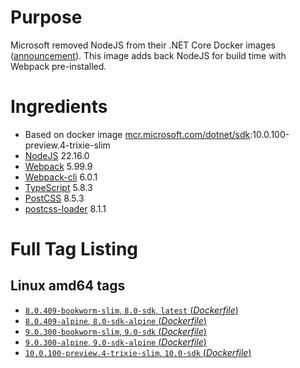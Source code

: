 # Purpose
Microsoft removed NodeJS from their .NET Core Docker images ([announcement](https://github.com/aspnet/Announcements/issues/298)). This image adds back NodeJS for build time with Webpack pre-installed.

# Ingredients
* Based on docker image [mcr.microsoft.com/dotnet/sdk](https://hub.docker.com/_/microsoft-dotnet-sdk/):10.0.100-preview.4-trixie-slim
* [NodeJS](https://nodejs.org/) 22.16.0
* [Webpack](https://www.npmjs.com/package/webpack) 5.99.9
* [Webpack-cli](https://www.npmjs.com/package/webpack-cli) 6.0.1
* [TypeScript](https://www.npmjs.com/package/typescript) 5.8.3
* [PostCSS](https://www.npmjs.com/package/postcss) 8.5.3
* [postcss-loader](https://www.npmjs.com/package/postcss-loader) 8.1.1

# Full Tag Listing
## Linux amd64 tags
- [`8.0.409-bookworm-slim`, `8.0-sdk`, `latest` (*Dockerfile*)](https://github.com/Mathieu79FI/dotnet-docker/blob/master/8.0/sdk/bookworm-slim/webpack/Dockerfile)
- [`8.0.409-alpine`, `8.0-sdk-alpine` (*Dockerfile*)](https://github.com/Mathieu79FI/dotnet-docker/blob/master/8.0/sdk/alpine/webpack/Dockerfile)
- [`9.0.300-bookworm-slim`, `9.0-sdk` (*Dockerfile*)](https://github.com/Mathieu79FI/dotnet-docker/blob/master/9.0/sdk/bookworm-slim/webpack/Dockerfile)
- [`9.0.300-alpine`, `9.0-sdk-alpine` (*Dockerfile*)](https://github.com/Mathieu79FI/dotnet-docker/blob/master/9.0/sdk/alpine/webpack/Dockerfile)
- [`10.0.100-preview.4-trixie-slim`, `10.0-sdk` (*Dockerfile*)](https://github.com/Mathieu79FI/dotnet-docker/blob/master/10.0/sdk/trixie-slim/webpack/Dockerfile)
